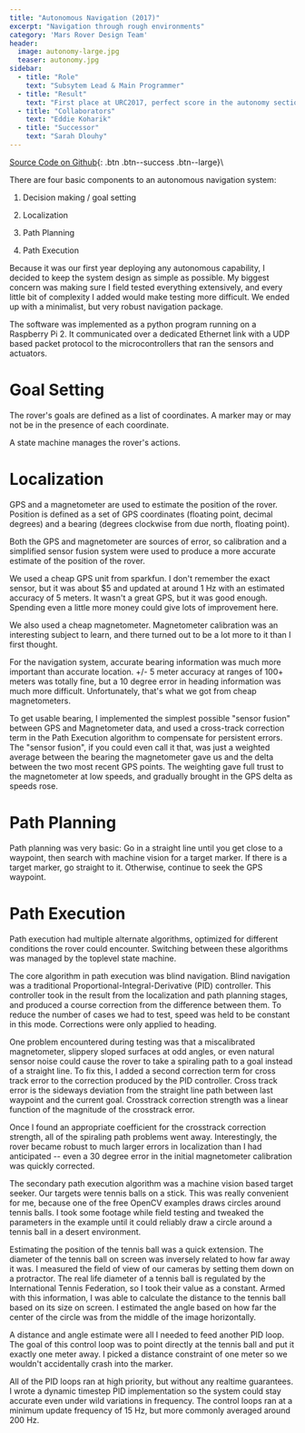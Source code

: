 ```yaml
---
title: "Autonomous Navigation (2017)"
excerpt: "Navigation through rough environments"
category: 'Mars Rover Design Team'
header:
  image: autonomy-large.jpg
  teaser: autonomy.jpg
sidebar:
  - title: "Role"
    text: "Subsytem Lead & Main Programmer"
  - title: "Result"
    text: "First place at URC2017, perfect score in the autonomy section"
  - title: "Collaborators"
    text: "Eddie Koharik"
  - title: "Successor"
    text: "Sarah Dlouhy"
---
```


[Source Code on Github](https://github.com/MST-MRDT/AutonomyBoard-Software){: .btn .btn--success .btn--large}\

There are four basic components to an autonomous navigation system:

1)  Decision making / goal setting

2)  Localization

3)  Path Planning

4)  Path Execution

Because it was our first year deploying any autonomous capability, I
decided to keep the system design as simple as possible. My biggest
concern was making sure I field tested everything extensively, and every
little bit of complexity I added would make testing more difficult. We
ended up with a minimalist, but very robust navigation package.

The software was implemented as a python program running on a Raspberry
Pi 2. It communicated over a dedicated Ethernet link with a UDP based
packet protocol to the microcontrollers that ran the sensors and
actuators.

Goal Setting
============

The rover's goals are defined as a list of coordinates. A marker may or
may not be in the presence of each coordinate.

A state machine manages the rover's actions.

Localization
============

GPS and a magnetometer are used to estimate the position of the rover.
Position is defined as a set of GPS coordinates (floating point, decimal
degrees) and a bearing (degrees clockwise from due north, floating
point).

Both the GPS and magnetometer are sources of error, so calibration and a
simplified sensor fusion system were used to produce a more accurate
estimate of the position of the rover.

We used a cheap GPS unit from sparkfun. I don't remember the exact
sensor, but it was about \$5 and updated at around 1 Hz with an
estimated accuracy of 5 meters. It wasn't a great GPS, but it was good
enough. Spending even a little more money could give lots of improvement
here.

We also used a cheap magnetometer. Magnetometer calibration was an
interesting subject to learn, and there turned out to be a lot more to
it than I first thought.

For the navigation system, accurate bearing information was much more
important than accurate location. +/- 5 meter accuracy at ranges of 100+
meters was totally fine, but a 10 degree error in heading information
was much more difficult. Unfortunately, that's what we got from cheap
magnetometers.

To get usable bearing, I implemented the simplest possible "sensor
fusion" between GPS and Magnetometer data, and used a cross-track
correction term in the Path Execution algorithm to compensate for
persistent errors. The "sensor fusion", if you could even call it that,
was just a weighted average between the bearing the magnetometer gave us
and the delta between the two most recent GPS points. The weighting gave
full trust to the magnetometer at low speeds, and gradually brought in
the GPS delta as speeds rose.

Path Planning
=============

Path planning was very basic: Go in a straight line until you get close
to a waypoint, then search with machine vision for a target marker. If
there is a target marker, go straight to it. Otherwise, continue to seek
the GPS waypoint.

Path Execution
==============

Path execution had multiple alternate algorithms, optimized for
different conditions the rover could encounter. Switching between these
algorithms was managed by the toplevel state machine.

The core algorithm in path execution was blind navigation. Blind
navigation was a traditional Proportional-Integral-Derivative (PID)
controller. This controller took in the result from the localization and
path planning stages, and produced a course correction from the
difference between them. To reduce the number of cases we had to test,
speed was held to be constant in this mode. Corrections were only
applied to heading.

One problem encountered during testing was that a miscalibrated
magnetometer, slippery sloped surfaces at odd angles, or even natural
sensor noise could cause the rover to take a spiraling path to a goal
instead of a straight line. To fix this, I added a second correction
term for cross track error to the correction produced by the PID
controller. Cross track error is the sideways deviation from the
straight line path between last waypoint and the current goal.
Crosstrack correction strength was a linear function of the magnitude of
the crosstrack error.

Once I found an appropriate coefficient for the crosstrack correction
strength, all of the spiraling path problems went away. Interestingly,
the rover became robust to much larger errors in localization than I had
anticipated -- even a 30 degree error in the initial magnetometer
calibration was quickly corrected.

The secondary path execution algorithm was a machine vision based target
seeker. Our targets were tennis balls on a stick. This was really
convenient for me, because one of the free OpenCV examples draws circles
around tennis balls. I took some footage while field testing and tweaked
the parameters in the example until it could reliably draw a circle
around a tennis ball in a desert environment.

Estimating the position of the tennis ball was a quick extension. The
diameter of the tennis ball on screen was inversely related to how far
away it was. I measured the field of view of our cameras by setting them
down on a protractor. The real life diameter of a tennis ball is
regulated by the International Tennis Federation, so I took their value
as a constant. Armed with this information, I was able to calculate the
distance to the tennis ball based on its size on screen. I estimated the
angle based on how far the center of the circle was from the middle of
the image horizontally.

A distance and angle estimate were all I needed to feed another PID
loop. The goal of this control loop was to point directly at the tennis
ball and put it exactly one meter away. I picked a distance constraint
of one meter so we wouldn't accidentally crash into the marker.

All of the PID loops ran at high priority, but without any realtime
guarantees. I wrote a dynamic timestep PID implementation so the system
could stay accurate even under wild variations in frequency. The control
loops ran at a minimum update frequency of 15 Hz, but more commonly
averaged around 200 Hz.
